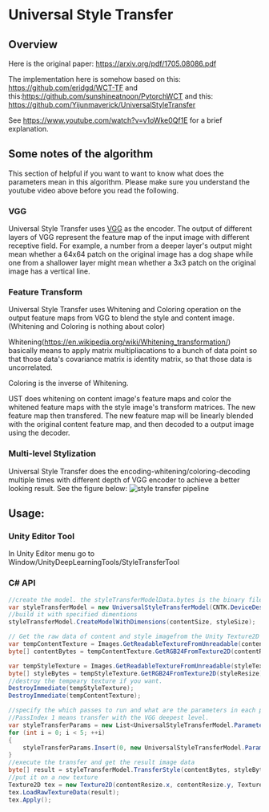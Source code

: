 # Universal Style Transfer

## Overview
Here is the original paper: https://arxiv.org/pdf/1705.08086.pdf

The implementation here is somehow based on this: https://github.com/eridgd/WCT-TF and this:https://github.com/sunshineatnoon/PytorchWCT and this: https://github.com/Yijunmaverick/UniversalStyleTransfer

See https://www.youtube.com/watch?v=v1oWke0Qf1E for a brief explanation.

## Some notes of the algorithm
This section of helpful if you want to want to know what does the parameters mean in this algorithm. Please make sure you understand the youtube video above before you read the following.
### VGG
Universal Style Transfer uses [VGG](https://gist.github.com/ksimonyan/3785162f95cd2d5fee77) as the encoder. The output of different layers of VGG represent the feature map of the input image with different receptive field. For example, a number from a deeper layer's output might mean whether a 64x64 patch on the original image has a dog shape while one from a shallower layer might mean whether a 3x3 patch on the original image has a vertical line.
### Feature Transform
Universal Style Transfer uses Whitening and Coloring operation on the output feature maps from VGG to blend the style and content image. (Whitening and Coloring is nothing about color)

Whitening(https://en.wikipedia.org/wiki/Whitening_transformation/) basically means to apply matrix multipliacations to a bunch of data point so that those data's covariance matrix is identity matrix, so that those data is uncorrelated.

Coloring is the inverse of Whitening. 

UST does whitening on content image's feature maps and color the whitened feature maps with the style image's transform matrices. The new feature map then transfered. The new feature map will be linearly blended with the original content feature map, and then decoded to a output image using the decoder.
### Multi-level Stylization
Universal Style Transfer does the encoding-whitening/coloring-decoding multiple times with different depth of VGG encoder to achieve a better looking result. See the figure below:
![style transfer pipeline](https://github.com/tcmxx/CNTKUnityTools/blob/master/Docs/Images/UST-pipeline.png)

## Usage:
### Unity Editor Tool
In Unity Editor menu go to Window/UnityDeepLearningTools/StyleTransferTool

### C# API

```csharp
//create the model. the styleTransferModelData.bytes is the binary files provided that contains all needed pretrained data of the network.
var styleTransferModel = new UniversalStyleTransferModel(CNTK.DeviceDescriptor.GPUDevice(0), styleTransferModelData.bytes);
//build it with specified dimentions
styleTransferModel.CreateModelWithDimensions(contentSize, styleSize);

// Get the raw data of content and style imagefrom the Unity Texture2D object using helper functions.
var tempContentTexture = Images.GetReadableTextureFromUnreadable(contentTexture);
byte[] contentBytes = tempContentTexture.GetRGB24FromTexture2D(contentResize);

var tempStyleTexture = Images.GetReadableTextureFromUnreadable(styleTexture);
byte[] styleBytes = tempStyleTexture.GetRGB24FromTexture2D(styleResize);
//destroy the tempeary texture if you want.
DestroyImmediate(tempStyleTexture);
DestroyImmediate(tempContentTexture);

//specify the which passes to run and what are the parameters in each pass
//PassIndex 1 means transfer with the VGG deepest level.
var styleTransferParams = new List<UniversalStyleTransferModel.ParameterSet>();
for (int i = 0; i < 5; ++i)
{
	styleTransferParams.Insert(0, new UniversalStyleTransferModel.ParameterSet((UniversalStyleTransferModel.PassIndex)i));
}
//execute the transfer and get the result image data
byte[] result = styleTransferModel.TransferStyle(contentBytes, styleBytes, styleTransferParams.ToArray());
//put it on a new texture
Texture2D tex = new Texture2D(contentResize.x, contentResize.y, TextureFormat.RGB24, false);
tex.LoadRawTextureData(result);
tex.Apply();
```
